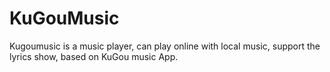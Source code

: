 KuGouMusic
==========

Kugoumusic is a music player, can play online with local music, support the lyrics show, based on KuGou music App.
